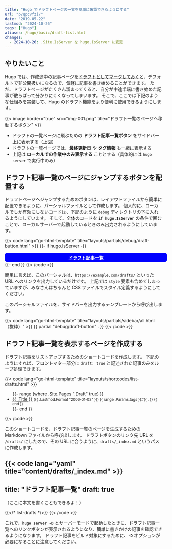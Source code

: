 ```yaml
---
title: "Hugo でドラフトページの一覧を簡単に確認できるようにする"
url: "p/qpcvfzi/"
date: "2019-05-22"
lastmod: "2024-10-26"
tags: ["Hugo"]
aliases: /hugo/basic/draft-list.html
changes:
  - 2024-10-26: .Site.IsServer を hugo.IsServer に変更
---
```


やりたいこと
----

Hugo では、作成途中の記事ページを[ドラフトとしてマークしておく](/p/m2oatdw/)と、デフォルトで非公開扱いになるので、気軽に記事を書き始めることができます。
ただ、ドラフトページがたくさん溜まってくると、自分が中途半端に書き始めた記事が散らばって分かりにくくなってしまいます。
そこで、ここでは下記のような仕組みを実装して、Hugo のドラフト機能をより便利に使用できるようにします。

{{< image border="true" src="img-001.png" title="ドラフト一覧のページへ移動するボタン" >}}

- ドラフトの一覧ページに飛ぶための __ドラフト記事一覧ボタン__ をサイドバー上に表示する（上図）
- ドラフトの一覧ページでは、__最終更新日__ や __タグ情報__ も一緒に表示する
- 上記は __ローカルでの作業中のみ表示する__ こととする（具体的には `hugo server` で実行中のみ）


ドラフト記事一覧のページにジャンプするボタンを配置する
----

ドラフトページへジャンプするためのボタンは、レイアウトファイルから簡単に配置できるように、パーシャルファイルとして作成します。
個人的に、ローカルでしか有効にしないコードは、下記のように `debug` ディレクトリの下に入れるようにしています。
そして、全体のコードを __`if hugo.IsServer`__ の条件で囲むことで、ローカルサーバーで起動しているときのみ出力されるようにしています。

{{< code lang="go-html-template" title="layouts/partials/debug/draft-button.html" >}}
{{- if hugo.IsServer -}}
<style>
  .xDraftButton {
    display: block;
    text-align: center;
    width: 100%;
    font-weight: bolder;
    color: white !important;
    background: blue;
    padding: 0.3em 0.5em;
    border-radius: 0.5em;
  }
</style>
<a href="/drafts/" class="xDraftButton">ドラフト記事一覧</a>
{{- end }}
{{< /code >}}

簡単に言えば、このパーシャルは、`https://example.com/drafts/` といった URL へのリンクを出力しているだけです。
上記では `style` 要素も含めてしまっていますが、みなさんはちゃんと CSS ファイルでスタイル定義するようにしてください。

このパーシャルファイルを、サイドバーを出力するテンプレートから呼び出します。

{{< code lang="go-html-template" title="layouts/partials/sidebar/all.html（抜粋）" >}}
{{ partial "debug/draft-button" . }}
{{< /code >}}


ドラフト記事一覧を表示するページを作成する
----

ドラフト記事をリストアップするためのショートコードを作成します。
下記のようにすれば、フロントマター部分に `draft: true` と記述された記事のみをループ処理できます。

{{< code lang="go-html-template" title="layouts/shortcodes/list-drafts.html" >}}
<ul>
{{- range (where .Site.Pages ".Draft" true) }}
  <li>
    <a href="{{ .RelPermalink }}">{{ .Title }}</a>
    <small>
      ({{ .Lastmod.Format "2006-01-02" }})
      {{ range .Params.tags }}#{{ . }} {{ end }}
    </small>
  </li>
{{- end }}
</ul>
{{< /code >}}

このショートコードを、ドラフト記事一覧のページを生成するための Markdown ファイルから呼び出します。
ドラフトボタンのリンク先 URL を `/drafts/` にしたので、その URL に合うように、`drafts/_index.md` というパスに作成します。

{{< code lang="yaml" title="content/drafts/_index.md" >}}
---
title: "ドラフト記事一覧"
draft: true
---

（ここに本文を書くこともできるよ！）

{{</* list-drafts */>}}
{{< /code >}}

これで、__`hugo server -D`__ とサーバーモードで起動したときに、ドラフト記事一覧へのリンクボタンが表示されるようになり、簡単に書きかけの記事を確認できるようになります。
ドラフト記事をビルド対象にするために、__`-D`__ オプションが必要になることに注意してください。

